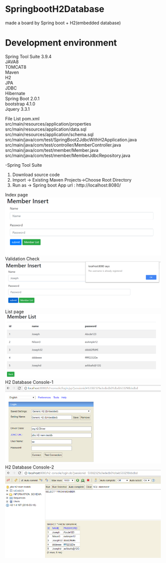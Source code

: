 # SpringbootH2Database
made a board by Spring boot + H2(embedded database)
<br/>
<h1>Development environment</h1>
Spring Tool Suite 3.9.4<br/>
JAVA8<br/>
TOMCAT8<br/>
Maven<br/>
H2<br/>
JPA<br/>
JDBC<br/>
Hibernate<br/>
Spring Boot 2.0.1<br/>
bootstrap 4.1.0<br/>
Jquery 3.3.1

File List
pom.xml<br/>
src/main/resources/application/properties<br/>
src/main/resources/application/data.sql<br/>
src/main/resources/application/schema.sql<br/>
src/main/java/com/test/SpringBoot2JdbcWithH2Application.java<br/>
src/main/java/com/test/controller/MemberController.java<br/>
src/main/java/com/test/member/Member.java<br/>
src/main/java/com/test/member/MemberJdbcRepository.java

-Spring Tool Suite
1. Download source code
2. Import -> Existing Maven Projects->Choose Root Directory
3. Run as -> Spring boot App
url : http://localhost:8080/

Index page
![title](/screenshoot/1.png)
Validation Check
![title](/screenshoot/2.png)
List page
![title](/screenshoot/3.png)
H2 Database Console-1
![title](/screenshoot/4.png)
H2 Database Console-2
![title](/screenshoot/5.png)
